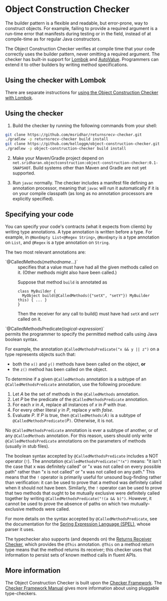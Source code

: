 # Object Construction Checker

The builder pattern is a flexible and readable, but error-prone, way to
construct objects.  For example, failing to provide a required argument is
a run-time error that manifests during testing or in the field, instead of
at compile-time as for regular Java constructors.

The Object Construction Checker verifies at compile time that your code
correctly uses the builder pattern, never omitting a required argument.
The checker has built-in support for [Lombok](https://projectlombok.org/)
and
[AutoValue](https://github.com/google/auto/blob/master/value/userguide/index.md).
Programmers can extend it to other builders by writing method
specifications.


## Using the checker with Lombok

There are separate instructions for [using the Object Construction Checker with Lombok](README-LOMBOK.md).


## Using the checker

1. Build the checker by running the following commands from your shell:

```bash
git clone https://github.com/msridhar/returnsrecv-checker.git
./gradlew -p returnsrecv-checker build install
git clone https://github.com/kelloggm/object-construction-checker.git
./gradlew -p object-construction-checker build install
```

2. Make your Maven/Gradle project depend on `net.sridharan.objectconstruction:object-construction-checker:0.1-SNAPSHOT`.
Build systems other than Maven and Gradle are not yet supported.

3. Run `javac` normally.
The checker includes a manifest file defining an annotation processor, meaning that `javac` will run it
automatically if it is on your compile classpath (as long as no annotation processors are explicitly specified).

## Specifying your code

You can specify your code's contracts (what it expects from clients) by writing type annotations.
A type annotation is written before a type.  For example, in `@NonEmpty List<@Regex String>`, `@NonEmpty` is a type annotation on `List`, and `@Regex` is a type annotation on `String`.

The two most relevant annotations are:
<dl>
<dt>`@CalledMethods(<em>methodname</em>...)`</dt>
<dd>specifies that a value must have had all the given methods called on it.
(Other methods might also have been called.)

Suppose that method `build` is annotated as
```
class MyBuilder {
  MyObject build(@CalledMethods({"setX", "setY"}) MyBuilder this) { ... }
}
```
Then the receiver for any call to build() must have had `setX` and `setY` called on it.
</dd>

<dt>`@CalledMethodsPredicate(<em>logical-expression</em>)`</dt>
</dd>permits the
programmer to specify the permitted method calls using Java boolean syntax. 

For example, the annotation `@CalledMethodsPredicate("x && y || z")` on a type represents
objects such that:
* both the `x()` and `y()` methods have been called on the object, **or**
* the `z()` method has been called on the object.
</dd>
</dl>

To determine if a given `@CalledMethods` annotation is a subtype of an `@CalledMethodsPredicate`
annotation, use the following procedure:
1. Let *A* be the set of methods in the `@CalledMethods` annotation.
2. Let *P* be the predicate of the `@CalledMethodsPredicate` annotation.
3. For each *x* in *A*, replace all instances of *x* in *P* with *true*.
4. For every other literal *y* in *P*, replace *y* with *false*.
5. Evaluate *P*. If *P* is true, then `@CalledMethods(`*A*`)` is a subtype of
`@CalledMethodsPredicate(`*P*`)`. Otherwise, it is not.

No `@CalledMethodsPredicate` annotation is ever a subtype of another, or of
any `@CalledMethods` annotation. For this reason,
users should only write `@CalledMethodsPredicate` annotations on the parameters of
methods (usually in stub files).

The boolean syntax accepted by `@CalledMethodsPredicate` includes a NOT operator (`!`).
The annotation `@CalledMethodsPredicate("!x")` means: "it isn't the case that x was
definitely called" or "x was not called on every possible path" rather than
"x is not called" or "x was not called on any path." This means that the `!` operator
is primarily useful for unsound bug-finding rather than verification: it can be used
to prove that a method was definitely called when it should not have been.
Similarly, the `!` operator can be used to prove that two methods that ought to be
mutually exclusive were definitely called together by writing
`@CalledMethodsPredicate("!(a && b)")`. However, it cannot be used to prove the
absence of paths on which two mutually-exclusive methods were called.

For more details
on the syntax accepted by `@CalledMethodsPredicate`, see the documentation for
the
[Spring Expression Language (SPEL)](https://docs.spring.io/spring/docs/3.0.x/reference/expressions.html),
whose parser it uses.

The typechecker also supports (and depends on) the 
[Returns Receiver Checker](https://github.com/msridhar/returnsrecv-checker), which provides the
`@This` annotation. `@This` on a method return type means that the method returns its receiver;
this checker uses that information to persist sets of known method calls in fluent APIs.


## More information

The Object Construction Checker is built upon the [Checker
Framework](https://checkerframework.org/).  The [Checker Framework
Manual](https://checkerframework.org/manual/) gives more information about
using pluggable type-checkers.
